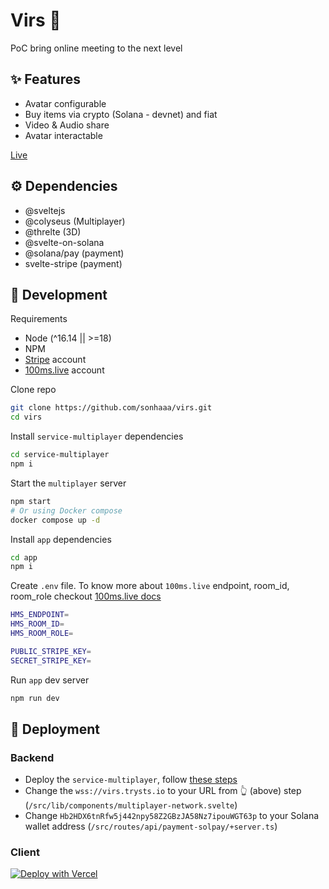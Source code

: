 # Virs 🍖

PoC bring online meeting to the next level

## ✨ Features

- Avatar configurable
- Buy items via crypto (Solana - devnet) and fiat
- Video & Audio share
- Avatar interactable

[Live](https://virs.vercel.app/)

## ⚙ Dependencies

- @sveltejs
- @colyseus (Multiplayer)
- @threlte (3D)
- @svelte-on-solana
- @solana/pay (payment)
- svelte-stripe (payment)

## 🔧 Development

Requirements

- Node (^16.14 || >=18)
- NPM
- [Stripe](https://dashboard.stripe.com/) account
- [100ms.live](https://dashboard.100ms.live/) account

Clone repo

```sh
git clone https://github.com/sonhaaa/virs.git
cd virs
```

Install `service-multiplayer` dependencies

```sh
cd service-multiplayer
npm i
```

Start the `multiplayer` server

```sh
npm start
# Or using Docker compose
docker compose up -d
```

Install `app` dependencies

```sh
cd app
npm i
```

Create `.env` file. To know more about `100ms.live` endpoint, room_id, room_role checkout [100ms.live docs](https://www.100ms.live/docs/javascript/v2/get-started/token)

```sh
HMS_ENDPOINT=
HMS_ROOM_ID=
HMS_ROOM_ROLE=

PUBLIC_STRIPE_KEY=
SECRET_STRIPE_KEY=
```

Run `app` dev server

```sh
npm run dev
```

## 🚀 Deployment

### Backend

- Deploy the `service-multiplayer`, follow [these steps](https://gist.github.com/sonhaaa/2b70db1ebdc6b9a88520b686948aeb1e)
- Change the `wss://virs.trysts.io` to your URL from 👆 (above) step (`/src/lib/components/multiplayer-network.svelte`)
- Change `Hb2HDX6tnRfw5j442npy58Z2GBzJA58Nz7ipouWGT63p` to your Solana wallet address (`/src/routes/api/payment-solpay/+server.ts`)

### Client

[![Deploy with Vercel](https://vercel.com/button)](https://vercel.com/new/clone?repository-url=https%3A%2F%2Fgithub.com%2Fsonhaaa%2Fvirs&env=HMS_ENDPOINT,HMS_ROOM_ID,HMS_ROOM_ROLE,PUBLIC_STRIPE_KEY,SECRET_STRIPE_KEY)
